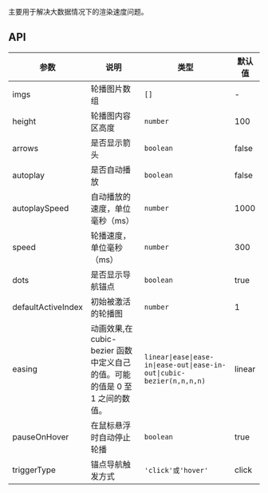 主要用于解决大数据情况下的渲染速度问题。


## API

| 参数      | 说明               | 类型             | 默认值  |
| --------- | ------------------ | ---------------- | ------- |
| imgs      | 轮播图片数组           | `[]`         | -       |
| height      | 轮播图内容区高度     | `number` | 100       |
| arrows      | 是否显示箭头     | `boolean`         | false       |
| autoplay | 是否自动播放     | `boolean`         | false       |
| autoplaySpeed | 自动播放的速度，单位毫秒（ms）     | `number`         | 1000       |
| speed | 轮播速度，单位毫秒（ms）     | `number`         | 300       |
| dots | 是否显示导航锚点     | `boolean`         | true       |
| defaultActiveIndex | 初始被激活的轮播图     | `number`         | 1       |
| easing | 动画效果,在 cubic-bezier 函数中定义自己的值。可能的值是 0 至 1 之间的数值。     | `linear\|ease\|ease-in\|ease-out\|ease-in-out\|cubic-bezier(n,n,n,n)`         | linear       |
| pauseOnHover |  在鼠标悬浮时自动停止轮播     | `boolean`         | true       |
| triggerType |  锚点导航触发方式     | `'click'或'hover'`         | click       |
